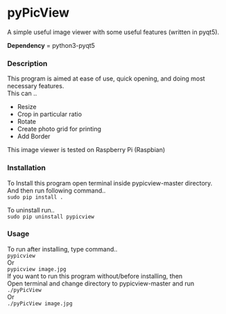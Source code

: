 # pyPicView
A simple useful image viewer with some useful features (written in pyqt5).

**Dependency** = python3-pyqt5

### Description
This program is aimed at ease of use, quick opening, and doing most necessary features.  
This can ..  
 * Resize
 * Crop in particular ratio
 * Rotate
 * Create photo grid for printing
 * Add Border

This image viewer is tested on Raspberry Pi (Raspbian)

### Installation
To Install this program open terminal inside pypicview-master directory.  
And then run following command..  
    `sudo pip install .`  

To uninstall run..  
    `sudo pip uninstall pypicview`


### Usage
To run after installing, type command..  
  `pypicview`  
Or  
  `pypicview image.jpg`  
If you want to run this program without/before installing, then  
Open terminal and change directory to pypicview-master and run  
  `./pyPicView`  
Or  
  `./pyPicView image.jpg`  

